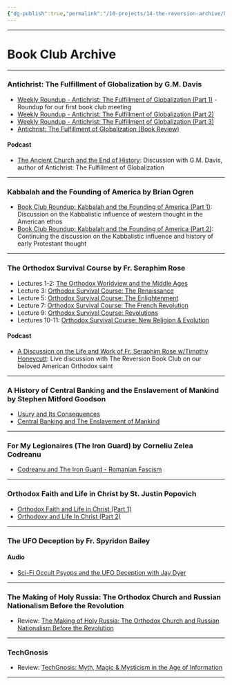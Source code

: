 ```yaml
---
{"dg-publish":true,"permalink":"/10-projects/14-the-reversion-archive/book-club/"}
---
```



---
# Book Club Archive
---



### Antichrist: The Fulfillment of Globalization by G.M. Davis
- [Weekly Roundup - Antichrist: The Fulfillment of Globalization (Part 1)](https://thereversion.co/p/antichrist-the-fulfillment-of-globalization) - Roundup for our first book club meeting
- [Weekly Roundup - Antichrist: The Fulfillment of Globalization (Part 2)](https://thereversion.co/p/weekly-roundup-antichrist-the-fulfillment)
- [Weekly Roundup - Antichrist: The Fulfillment of Globalization (Part 3)](https://thereversion.co/p/weekly-roundup-antichrist-the-fulfillment-692)
- [Antichrist: The Fulfillment of Globalization (Book Review)](https://thereversion.co/p/antichrist-the-fulfillment-of-globalization-c84)
#### Podcast
- [The Ancient Church and the End of History](https://thereversion.co/p/the-ancient-church-and-the-end-of): Discussion with G.M. Davis, author of Antichrist: The Fulfillment of Globalization
---
### Kabbalah and the Founding of America by Brian Ogren
- [Book Club Roundup: Kabbalah and the Founding of America (Part 1)](https://thereversion.co/p/book-club-roundup-kabbalah-and-the): Discussion on the Kabbalistic influence of western thought in the American ethos
- [Book Club Roundup: Kabbalah and the Founding of America (Part 2)](https://thereversion.co/p/book-club-roundup-kabbalah-and-the-af9): Continuing the discussion on the Kabbalistic influence and history of early Protestant thought
---
### The Orthodox Survival Course by Fr. Seraphim Rose

- Lectures 1-2: [The Orthodox Worldview and the Middle Ages](https://thereversion.co/p/the-orthodox-worldview-and-the-middle)
- Lecture 3: [Orthodox Survival Course: The Renaissance](https://thereversion.co/p/orthodox-survival-course-the-renaissance)
- Lecture 5: [Orthodox Survival Course: The Enlightenment](https://thereversion.co/p/orthodox-survival-course-the-enlightenment)
- Lecture 7: [Orthodox Survival Course: The French Revolution](https://thereversion.co/p/orthodox-survival-course-the-french)
- Lecture 9: [Orthodox Survival Course: Revolutions](https://thereversion.co/p/orthodox-survival-course-revolutions)
- Lectures 10-11: [Orthodox Survival Course: New Religion & Evolution](https://thereversion.co/p/new-religion-and-evolution)
#### Podcast
- [A Discussion on the Life and Work of Fr. Seraphim Rose w/Timothy Honeycutt](https://thereversion.co/p/a-discussion-on-the-life-and-work): Live discussion with The Reversion Book Club on our beloved American Orthodox saint

---
### A History of Central Banking and the Enslavement of Mankind by Stephen Mitford Goodson
- [Usury and Its Consequences](https://thereversion.co/p/usury-and-its-consequences)
- [Central Banking and The Enslavement of Mankind](https://thereversion.co/p/central-banking-and-the-enslavement)

---
### For My Legionaires (The Iron Guard) by Corneliu Zelea Codreanu
- [Codreanu and The Iron Guard - Romanian Fascism](https://rumble.com/v5fcv1v-codreanu-and-the-iron-guard-romanian-fascism.html)

---
### Orthodox Faith and Life in Christ by St. Justin Popovich
- [Orthodox Faith and Life in Christ (Part 1)](https://thereversion.co/p/orthodox-faith-and-life-in-christ)
- [Orthodoxy and Life In Christ (Part 2)](https://thereversion.co/p/orthodoxy-and-life-in-christ-part)

---
### The UFO Deception by Fr. Spyridon Bailey

#### Audio
- [Sci-Fi Occult Psyops and the UFO Deception with Jay Dyer](https://thereversion.co/p/sci-fi-occult-psyops-and-the-ufo)

---

### The Making of Holy Russia: The Orthodox Church and Russian Nationalism Before the Revolution

- Review: [The Making of Holy Russia: The Orthodox Church and Russian Nationalism Before the Revolution](https://thereversion.co/p/the-making-of-holy-russia-the-orthodox)
---
### TechGnosis
- Review: [TechGnosis: Myth, Magic & Mysticism in the Age of Information](https://thereversion.co/p/techgnosis-myth-magic-and-mysticism)
---